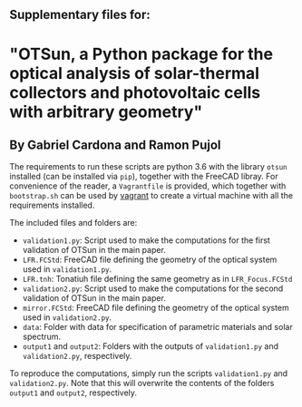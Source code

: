 ## Supplementary files for: 
# "OTSun, a Python package for the optical analysis of solar-thermal collectors and photovoltaic cells with arbitrary geometry"
## By Gabriel Cardona and Ramon Pujol

The requirements to run these scripts are python 3.6 with the library `otsun` installed (can be installed via `pip`), together with the FreeCAD libray. For convenience of the reader, a `Vagrantfile` is provided, which together with `bootstrap.sh` can be used by [vagrant](https://www.vagrantup.com/) to create a virtual machine with all the requirements installed.

The included files and folders are:

* `validation1.py`: Script used to make the computations for the first validation of OTSun in the main paper.
* `LFR.FCStd`: FreeCAD file defining the geometry of the optical system used in `validation1.py`.
* `LFR.tnh`: Tonatiuh file defining the same geometry as in `LFR_Focus.FCStd`
* `validation2.py`: Script used to make the computations for the second validation of OTSun in the main paper.
* `mirror.FCStd`: FreeCAD file defining the geometry of the optical system used in `validation2.py`.
* `data`: Folder with data for specification of parametric materials and solar spectrum.
* `output1` and `output2`: Folders with the outputs of `validation1.py` and `validation2.py`, respectively.

To reproduce the computations, simply run the scripts `validation1.py` and `validation2.py`. Note that this will overwrite the contents of the folders `output1` and `output2`, respectively.
